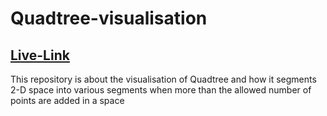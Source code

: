 # Quadtree-visualisation
## [Live-Link](quadtree-collision-detection.netlify.app)
This repository is about the visualisation of Quadtree and how it segments 2-D space into various segments when more than the allowed number of points are added in a space
